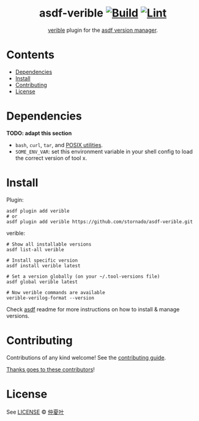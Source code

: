<div align="center">

# asdf-verible [![Build](https://github.com/stornado/asdf-verible/actions/workflows/build.yml/badge.svg)](https://github.com/stornado/asdf-verible/actions/workflows/build.yml) [![Lint](https://github.com/stornado/asdf-verible/actions/workflows/lint.yml/badge.svg)](https://github.com/stornado/asdf-verible/actions/workflows/lint.yml)

[verible](https://chipsalliance.github.io/verible/) plugin for the [asdf version manager](https://asdf-vm.com).

</div>

# Contents

- [Dependencies](#dependencies)
- [Install](#install)
- [Contributing](#contributing)
- [License](#license)

# Dependencies

**TODO: adapt this section**

- `bash`, `curl`, `tar`, and [POSIX utilities](https://pubs.opengroup.org/onlinepubs/9699919799/idx/utilities.html).
- `SOME_ENV_VAR`: set this environment variable in your shell config to load the correct version of tool x.

# Install

Plugin:

```shell
asdf plugin add verible
# or
asdf plugin add verible https://github.com/stornado/asdf-verible.git
```

verible:

```shell
# Show all installable versions
asdf list-all verible

# Install specific version
asdf install verible latest

# Set a version globally (on your ~/.tool-versions file)
asdf global verible latest

# Now verible commands are available
verible-verilog-format --version
```

Check [asdf](https://github.com/asdf-vm/asdf) readme for more instructions on how to
install & manage versions.

# Contributing

Contributions of any kind welcome! See the [contributing guide](contributing.md).

[Thanks goes to these contributors](https://github.com/stornado/asdf-verible/graphs/contributors)!

# License

See [LICENSE](LICENSE) © [仲夏叶](https://github.com/stornado/)
